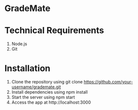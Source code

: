 # GradeMate

# Technical Requirements
1.  Node.js
3.  Git

# Installation

1.  Clone the repository using git clone https://github.com/your-username/grademate.git
2.  Install dependencies using npm install
3.  Start the server using npm start
4.  Access the app at http://localhost:3000
